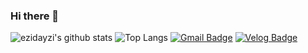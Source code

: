 ### Hi there 👋

<!--
**ezidayzi/ezidayzi** is a ✨ _special_ ✨ repository because its `README.md` (this file) appears on your GitHub profile.

Here are some ideas to get you started:

- 🔭 I’m currently working on ...
- 🌱 I’m currently learning ...
- 👯 I’m looking to collaborate on ...
- 🤔 I’m looking for help with ...
- 💬 Ask me about ...
- 📫 How to reach me: ...
- 😄 Pronouns: ...
- ⚡ Fun fact: ...
-->

![ezidayzi's github stats](https://github-readme-stats.vercel.app/api?username=ezidayzi&show_icons=true)
![Top Langs](https://github-readme-stats.vercel.app/api/top-langs/?username=ezidayzi&layout=compact)
[![Gmail Badge](https://img.shields.io/badge/Gmail-d14836?style=flat&logo=Gmail&logoColor=white&link=mailto:ezidayzi@gmail.com)](mailto:ezidayzi@gmail.com)
[![Velog Badge](http://img.shields.io/badge/-Velog-20c997?style=flat&link=https://velog.io/@ezidayzi)](https://velog.io/@ezidayzi)
